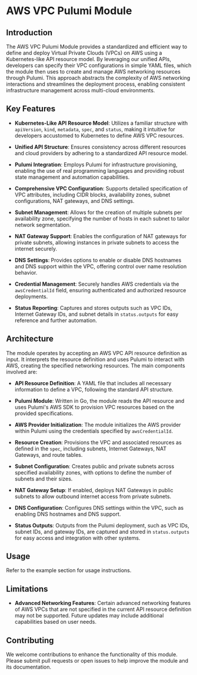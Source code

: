 # AWS VPC Pulumi Module

## Introduction

The AWS VPC Pulumi Module provides a standardized and efficient way to define and deploy Virtual Private Clouds (VPCs) on AWS using a Kubernetes-like API resource model. By leveraging our unified APIs, developers can specify their VPC configurations in simple YAML files, which the module then uses to create and manage AWS networking resources through Pulumi. This approach abstracts the complexity of AWS networking interactions and streamlines the deployment process, enabling consistent infrastructure management across multi-cloud environments.

## Key Features

- **Kubernetes-Like API Resource Model**: Utilizes a familiar structure with `apiVersion`, `kind`, `metadata`, `spec`, and `status`, making it intuitive for developers accustomed to Kubernetes to define AWS VPC resources.

- **Unified API Structure**: Ensures consistency across different resources and cloud providers by adhering to a standardized API resource model.

- **Pulumi Integration**: Employs Pulumi for infrastructure provisioning, enabling the use of real programming languages and providing robust state management and automation capabilities.

- **Comprehensive VPC Configuration**: Supports detailed specification of VPC attributes, including CIDR blocks, availability zones, subnet configurations, NAT gateways, and DNS settings.

- **Subnet Management**: Allows for the creation of multiple subnets per availability zone, specifying the number of hosts in each subnet to tailor network segmentation.

- **NAT Gateway Support**: Enables the configuration of NAT gateways for private subnets, allowing instances in private subnets to access the internet securely.

- **DNS Settings**: Provides options to enable or disable DNS hostnames and DNS support within the VPC, offering control over name resolution behavior.

- **Credential Management**: Securely handles AWS credentials via the `awsCredentialId` field, ensuring authenticated and authorized resource deployments.

- **Status Reporting**: Captures and stores outputs such as VPC IDs, Internet Gateway IDs, and subnet details in `status.outputs` for easy reference and further automation.

## Architecture

The module operates by accepting an AWS VPC API resource definition as input. It interprets the resource definition and uses Pulumi to interact with AWS, creating the specified networking resources. The main components involved are:

- **API Resource Definition**: A YAML file that includes all necessary information to define a VPC, following the standard API structure.

- **Pulumi Module**: Written in Go, the module reads the API resource and uses Pulumi's AWS SDK to provision VPC resources based on the provided specifications.

- **AWS Provider Initialization**: The module initializes the AWS provider within Pulumi using the credentials specified by `awsCredentialId`.

- **Resource Creation**: Provisions the VPC and associated resources as defined in the `spec`, including subnets, Internet Gateways, NAT Gateways, and route tables.

- **Subnet Configuration**: Creates public and private subnets across specified availability zones, with options to define the number of subnets and their sizes.

- **NAT Gateway Setup**: If enabled, deploys NAT Gateways in public subnets to allow outbound internet access from private subnets.

- **DNS Configuration**: Configures DNS settings within the VPC, such as enabling DNS hostnames and DNS support.

- **Status Outputs**: Outputs from the Pulumi deployment, such as VPC IDs, subnet IDs, and gateway IDs, are captured and stored in `status.outputs` for easy access and integration with other systems.

## Usage

Refer to the example section for usage instructions.

## Limitations

- **Advanced Networking Features**: Certain advanced networking features of AWS VPCs that are not specified in the current API resource definition may not be supported. Future updates may include additional capabilities based on user needs.

## Contributing

We welcome contributions to enhance the functionality of this module. Please submit pull requests or open issues to help improve the module and its documentation.
